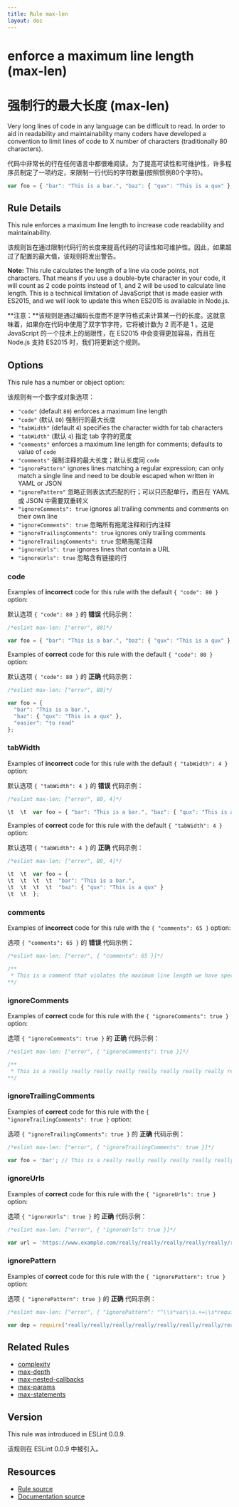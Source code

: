 ```yaml
---
title: Rule max-len
layout: doc
---
```

<!-- Note: No pull requests accepted for this file. See README.md in the root directory for details. -->

# enforce a maximum line length (max-len)

# 强制行的最大长度 (max-len)

Very long lines of code in any language can be difficult to read. In order to aid in readability and maintainability many coders have developed a convention to limit lines of code to X number of characters (traditionally 80 characters).

代码中非常长的行在任何语言中都很难阅读。为了提高可读性和可维护性，许多程序员制定了一项约定，来限制一行代码的字符数量(按照惯例80个字符)。

```js
var foo = { "bar": "This is a bar.", "baz": { "qux": "This is a qux" }, "difficult": "to read" }; // very long
```

## Rule Details

This rule enforces a maximum line length to increase code readability and maintainability.

该规则旨在通过限制代码行的长度来提高代码的可读性和可维护性。因此，如果超过了配置的最大值，该规则将发出警告。

**Note:** This rule calculates the length of a line via code points, not characters. That means if you use a double-byte character in your code, it will count as 2 code points instead of 1, and 2 will be used to calculate line length. This is a technical limitation of JavaScript that is made easier with ES2015, and we will look to update this when ES2015 is available in Node.js.

**注意：**该规则是通过编码长度而不是字符格式来计算某一行的长度。这就意味着，如果你在代码中使用了双字节字符，它将被计数为 2 而不是 1 。这是 JavaScript 的一个技术上的局限性，在 ES2015 中会变得更加容易，而且在  Node.js 支持 ES2015 时，我们将更新这个规则。

## Options

This rule has a number or object option:

该规则有一个数字或对象选项：

* `"code"` (default `80`) enforces a maximum line length
* `"code"` (默认 `80`) 强制行的最大长度
* `"tabWidth"` (default `4`) specifies the character width for tab characters
* `"tabWidth"` (默认 `4`) 指定 tab 字符的宽度
* `"comments"` enforces a maximum line length for comments; defaults to value of `code`
* `"comments"` 强制注释的最大长度；默认长度同 `code`
* `"ignorePattern"` ignores lines matching a regular expression; can only match a single line and need to be double escaped when written in YAML or JSON
* `"ignorePattern"` 忽略正则表达式匹配的行；可以只匹配单行，而且在 YAML 或 JSON 中需要双重转义
* `"ignoreComments": true` ignores all trailing comments and comments on their own line
* `"ignoreComments": true` 忽略所有拖尾注释和行内注释
* `"ignoreTrailingComments": true` ignores only trailing comments
* `"ignoreTrailingComments": true` 忽略拖尾注释
* `"ignoreUrls": true` ignores lines that contain a URL
* `"ignoreUrls": true` 忽略含有链接的行

### code

Examples of **incorrect** code for this rule with the default `{ "code": 80 }` option:

默认选项 `{ "code": 80 }` 的 **错误** 代码示例：

```js
/*eslint max-len: ["error", 80]*/

var foo = { "bar": "This is a bar.", "baz": { "qux": "This is a qux" }, "difficult": "to read" };
```

Examples of **correct** code for this rule with the default `{ "code": 80 }` option:

默认选项 `{ "code": 80 }` 的 **正确** 代码示例：

```js
/*eslint max-len: ["error", 80]*/

var foo = {
  "bar": "This is a bar.",
  "baz": { "qux": "This is a qux" },
  "easier": "to read"
};
```

### tabWidth

Examples of **incorrect** code for this rule with the default `{ "tabWidth": 4 }` option:

默认选项 `{ "tabWidth": 4 }` 的 **错误** 代码示例：

```js
/*eslint max-len: ["error", 80, 4]*/

\t  \t  var foo = { "bar": "This is a bar.", "baz": { "qux": "This is a qux" } };
```

Examples of **correct** code for this rule with the default `{ "tabWidth": 4 }` option:

默认选项 `{ "tabWidth": 4 }` 的 **正确** 代码示例：

```js
/*eslint max-len: ["error", 80, 4]*/

\t  \t  var foo = {
\t  \t  \t  \t  "bar": "This is a bar.",
\t  \t  \t  \t  "baz": { "qux": "This is a qux" }
\t  \t  };
```

### comments

Examples of **incorrect** code for this rule with the `{ "comments": 65 }` option:

选项 `{ "comments": 65 }` 的 **错误** 代码示例：

```js
/*eslint max-len: ["error", { "comments": 65 }]*/

/**
 * This is a comment that violates the maximum line length we have specified
**/
```

### ignoreComments

Examples of **correct** code for this rule with the `{ "ignoreComments": true }` option:

选项 `{ "ignoreComments": true }` 的 **正确** 代码示例：

```js
/*eslint max-len: ["error", { "ignoreComments": true }]*/

/**
 * This is a really really really really really really really really really long comment
**/
```

### ignoreTrailingComments

Examples of **correct** code for this rule with the `{ "ignoreTrailingComments": true }` option:

选项 `{ "ignoreTrailingComments": true }` 的 **正确** 代码示例：

```js
/*eslint max-len: ["error", { "ignoreTrailingComments": true }]*/

var foo = 'bar'; // This is a really really really really really really really long comment
```

### ignoreUrls

Examples of **correct** code for this rule with the `{ "ignoreUrls": true }` option:

选项 `{ "ignoreUrls": true }` 的 **正确** 代码示例：

```js
/*eslint max-len: ["error", { "ignoreUrls": true }]*/

var url = 'https://www.example.com/really/really/really/really/really/really/really/long';
```

### ignorePattern

Examples of **correct** code for this rule with the `{ "ignorePattern": true }` option:

选项 `{ "ignorePattern": true }` 的 **正确** 代码示例：

```js
/*eslint max-len: ["error", { "ignorePattern": "^\\s*var\\s.+=\\s*require\\s*\\(/" }]*/

var dep = require('really/really/really/really/really/really/really/really/long/module');
```

## Related Rules

* [complexity](complexity)
* [max-depth](max-depth)
* [max-nested-callbacks](max-nested-callbacks)
* [max-params](max-params)
* [max-statements](max-statements)

## Version

This rule was introduced in ESLint 0.0.9.

该规则在 ESLint 0.0.9 中被引入。

## Resources

* [Rule source](https://github.com/eslint/eslint/tree/master/lib/rules/max-len.js)
* [Documentation source](https://github.com/eslint/eslint/tree/master/docs/rules/max-len.md)
